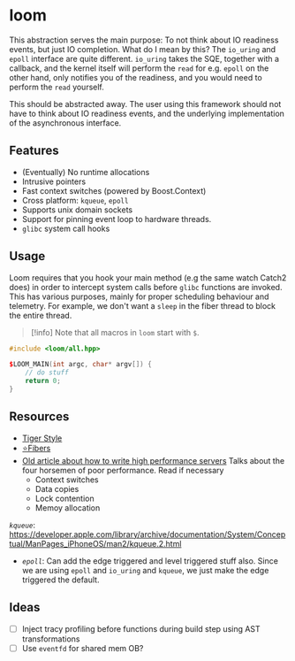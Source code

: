 # loom

This abstraction serves the main purpose: To not think about IO readiness events, but just IO completion.
What do I mean by this? The `io_uring` and `epoll` interface are quite different. `io_uring` takes the SQE,
together with a callback, and the kernel itself will perform the `read` for e.g. `epoll` on the other hand,
only notifies you of the readiness, and you would need to perform the `read` yourself.

This should be abstracted away. The user using this framework should not have to think about IO readiness events,
and the underlying implementation of the asynchronous interface.

## Features

- (Eventually) No runtime allocations
- Intrusive pointers
- Fast context switches (powered by Boost.Context)
- Cross platform: `kqueue`, `epoll`
- Supports unix domain sockets
- Support for pinning event loop to hardware threads.
- `glibc` system call hooks

## Usage

Loom requires that you hook your main method (e.g the same watch Catch2 does) in order to intercept system calls before
`glibc` functions are invoked. This has various purposes, mainly for proper scheduling behaviour and telemetry. For
example, we don't want a `sleep` in the fiber thread to block the entire thread.

> [!info] Note that all macros in `loom` start with `$`.

```cpp
#include <loom/all.hpp>

$LOOM_MAIN(int argc, char* argv[]) {
    // do stuff
    return 0;
}
```

## Resources

- [Tiger Style](https://github.com/tigerbeetle/tigerbeetle/blob/main/docs/TIGER_STYLE.md)
- [⭐Fibers](https://graphitemaster.github.io/fibers/)
- [Old article about how to write high performance servers](https://web.archive.org/web/20060306033511/https://pl.atyp.us/content/tech/servers.html)
  Talks about the four horsemen of poor performance. Read if necessary
    - Context switches
    - Data copies
    - Lock contention
    - Memoy allocation

*`kqueue`*: https://developer.apple.com/library/archive/documentation/System/Conceptual/ManPages_iPhoneOS/man2/kqueue.2.html

- *`epoll`*: Can add the edge triggered and level triggered stuff also. Since we are using `epoll` and `io_uring`
  and `kqueue`,
  we just make the edge triggered the default.

## Ideas

- [ ] Inject tracy profiling before functions during build step using AST transformations
- [ ] Use `eventfd` for shared mem OB?
